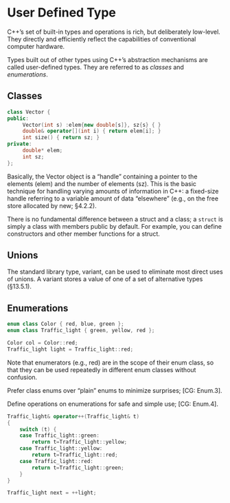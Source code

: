 # User Defined Type
C++’s set of built-in types and operations is rich, but deliberately low-level. They directly and efficiently reflect the capabilities of conventional computer hardware.

Types built out of other types using C++’s abstraction mechanisms are called user-defined types. They are referred to as *classes* and *enumerations*.

## Classes

```C++
class Vector {
public:
     Vector(int s) :elem{new double[s]}, sz{s} { }
     double& operator[](int i) { return elem[i]; }
     int size() { return sz; }
private:
     double* elem;
     int sz;
};
```

Basically, the Vector object is a “handle” containing a pointer to the elements (elem) and the number of elements (sz).
This is the basic technique for handling varying amounts of information in C++: a fixed-size handle referring to a variable amount of data “elsewhere” (e.g., on the free store allocated by new; §4.2.2).

There is no fundamental difference between a struct and a class; a `struct` is simply a class with members public by default. For example, you can define constructors and other member functions for a struct.

## Unions
The standard library type, variant, can be used to eliminate most direct uses of unions. A variant stores a value of one of a set of alternative types (§13.5.1).

## Enumerations
```C++
enum class Color { red, blue, green };
enum class Traffic_light { green, yellow, red };

Color col = Color::red;
Traffic_light light = Traffic_light::red;
```
Note that enumerators (e.g., red) are in the scope of their enum class, so that they can be used repeatedly in different enum classes without confusion.

Prefer class enums over “plain” enums to minimize surprises; [CG: Enum.3].

Define operations on enumerations for safe and simple use; [CG: Enum.4].
```C++
Traffic_light& operator++(Traffic_light& t)
{
    switch (t) {
    case Traffic_light::green:
        return t=Traffic_light::yellow;
    case Traffic_light::yellow:
        return t=Traffic_light::red;
    case Traffic_light::red:
        return t=Traffic_light::green;
    }
}

Traffic_light next = ++light;
```
